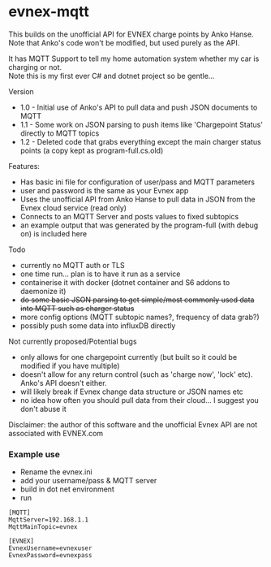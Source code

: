 # evnex-mqtt
This builds on the unofficial API for EVNEX charge points by Anko Hanse.  
Note that Anko's code won't be modified, but used purely as the API.

It has MQTT Support to tell my home automation system whether my car is charging or not.  
Note this is my first ever C# and dotnet project so be gentle...

Version
- 1.0 - Initial use of Anko's API to pull data and push JSON documents to MQTT
- 1.1 - Some work on JSON parsing to push items like 'Chargepoint Status' directly to MQTT topics
- 1.2 - Deleted code that grabs everything except the main charger status points (a copy kept as program-full.cs.old)

Features: 
- Has basic ini file for configuration of user/pass and MQTT parameters
- user and password is the same as your Evnex app
- Uses the unofficial API from Anko Hanse to pull data in JSON from the Evnex cloud service (read only)
- Connects to an MQTT Server and posts values to fixed subtopics
- an example output that was generated by the program-full (with debug on) is included here

Todo
- currently no MQTT auth or TLS
- one time run... plan is to have it run as a service
- containerise it with docker (dotnet container and S6 addons to daemonize it)
- ~~do some basic JSON parsing to get simple/most commonly used data into MQTT such as charger status~~
- more config options (MQTT subtopic names?, frequency of data grab?)
- possibly push some data into influxDB directly

Not currently proposed/Potential bugs
- only allows for one chargepoint currently (but built so it could be modified if you have multiple)
- doesn't allow for any return control (such as 'charge now', 'lock' etc).  Anko's API doesn't either.
- will likely break if Evnex change data structure or JSON names etc
- no idea how often you should pull data from their cloud... I suggest you don't abuse it

Disclaimer: the author of this software and the unofficial Evnex API are not associated with EVNEX.com


### Example use
- Rename the evnex.ini
- add your username/pass & MQTT server 
- build in dot net environment
- run

```
[MQTT]
MqttServer=192.168.1.1
MqttMainTopic=evnex

[EVNEX]
EvnexUsername=evnexuser
EvnexPassword=evnexpass
```
